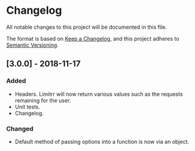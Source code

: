 # Changelog
All notable changes to this project will be documented in this file.

The format is based on [Keep a Changelog](https://keepachangelog.com/en/1.0.0/),
and this project adheres to [Semantic Versioning](https://semver.org/spec/v2.0.0.html).

## [3.0.0] - 2018-11-17
### Added
- Headers. Limitrr will now return various values such as the requests remaining for the user.
- Unit tests.
- Changelog.

### Changed
- Default method of passing options into a function is now via an object.
